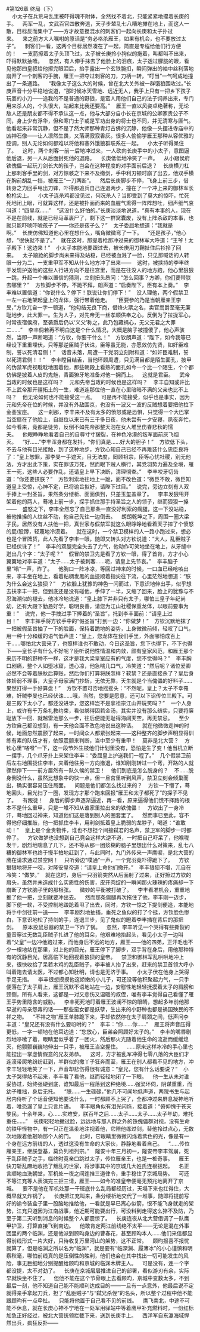#第126章 终局（下）<br />    小太子在兵荒马乱里被吓得魂不附体，全然找不着北，只能紧紧地攥着长庚的手。    两军一乱，文武百官四散奔逃，天子步辇乱七八糟地摊在地上，而这人一散，目标反而集中了——方才故意搅混水的刺客们一起向长庚和太子扑过来。    来之前方大人嘱咐的原话是“务必格杀雁王，如果有机会，也不要放过太子”。    刺客们一看，这两个目标居然凑在了一起，简直是专程给他们行方便的！    一支箭擦着太子头顶飞过，太子被长庚拎小狗似的拖着，叫都叫不出来，吓得默默抽噎。    忽然，有人伸手抹去了他脸上的泪痕，太子透过朦胧的眼，看见他那四皇叔给他擦完眼泪后，抬手露出一个玄铁腕扣，瞬间弹出的袖中丝利落地崩开了一个刺客的手腕，雁王一把夺过刺客的刀，刀柄一转，“叮当”一气呵成地撞出了一条通路。    “我像太子这么大的时候，曾在北大关外被一群饿狼围攻过。”长庚声音十分平稳地说道，“那时候冰天雪地、远近无人，我手上只有一把乡下孩子玩耍的小刀——追我的不是普通的野狼，是蛮人用他们自己的法子饲养出来，专门用来杀人的，个头很大，站起来比我还要高。”    雁王一直以风姿卓绝著称，无论敌人还是朋友都不得不承认这一点，他与大部分自小长在京城的公卿家贵公子不同，身上少有浮华，但和寒门士子或是军功出身的将士也不同，并无清寒与匪气。他看起来非常沉静，但不是了然大师那种青灯古佛的沉静，他像一头摆进寺庙中的凶神石像——让人凛然生畏，又落满寂寂香灰。很多人偷偷学雁王那种从容优雅的腔调，别人无论如何都难以将他和塞外饿狼群联系在一起。    小太子听得呆住了。    这时，两个刺客一前一后地冲过来，一人砍向长庚手中的小太子，意图逼他后退，另一人从后面封死他的退路。    长庚低低地冷笑了一声。    从小跟侯府铁傀儡一起玩刀剑长大的孩子，岂会在这种程度的对手面前后退？    长庚横刀杠上那刺客手里的剑，对方惊骇之下来不及撤剑，手中利刃顿时崩了出去，他双手横在胸前胡乱一挡，被雁王“一刀两断”。    然后长庚脚步不停，飞身上前三步，借转身之力回手甩出刀锋，吓得那追兵自己连退两步，撞在了一个冲上来的御林军长枪枪尖上。    小太子连杀鸡都没见过，何况杀人？当即受到了莫大的惊吓，忙死死地闭上眼，可就算这样，还是被扑面而来的血腥气熏得一阵阵想吐，细声细气哀叫道：“四皇叔……”    “这没什么好怕的。”长庚淡淡地说道，“真有本事的人，现在不是在前线，就是已经马革裹尸了，剩下这一群窝囊废，没有上阵杀敌的本事，也就只能吓唬吓唬孩子了——你还是孩子么？”    太子委屈地想道：“我就是啊。”    长庚仿佛知道他心里在想什么，嘴角微微弯了一下。    “还是孩子，”他心想，“很快就不是了。”    就在这时，那提着枪那冲过来的御林军大呼道：“王爷！太子殿下！这边来！”    小太子本能地要跟过去，被长庚用刀鞘扯住后衫拎了回来。    太子踉跄的脚步尚未来得及站稳，已经被血溅了一脸，只见那喊话的人转眼一分为二，一支重甲军不知从什么地方冲了出来——    这时，被挟持的李丰终于发现护送他的这些人行进方向不是往宫里，而是在往没人的地方跑，他心里狠狠一跳，升起一个难以置信的猜测，立刻扭头质问：“怎么回事？方卿，你们要带朕去哪里？”    方钦脚步不停，不跪不拜，朗声道：“启奏陛下，臣有本上奏。”    李丰难以置信道：“你说什么？停下！朕说让你们停下！”    没人理他，两个假禁卫一左一右地架起皇上的龙体，强行带着他走。    “臣要参的乃是当朝雁亲王李旻，”方钦兀自一字一顿道，“他勾结无良下商，借烽火票之名，卖官鬻爵至毫无廉耻地步，此大罪一。生为人子，对先帝无一丝孝顺供奉之心，反倒为了拉拢军心，时常夜宿侯府，至袭爵后仍以‘义父’称之，此乃包藏祸心，无父无君之大罪二……”    李丰倘若再不明白这是个什么情况，大概是脑子被撞傻了，他心声骇然，当即一声断喝道：“方钦，你要干什么！”    方钦朗声道：“陛下，如今我等已经设下重重埋伏，只等那逆臣贼子伏诛，臣等虽无能，亦愿效仿先贤，如奸臣难制，誓以死清君侧！”    话音未落，周遭一干党羽立刻附和道：“如奸臣难制，誓以死清君侧！！”    李丰瞠目结舌，当他环顾周遭，只见满目都是陌生面孔，披甲的伪禁军虎视耽耽地围着他，那些朝殿上看熟的面孔如今一个比一个陌生，个个都仿佛是披着人皮的鬼魅，青面獠牙地准备对他一拥而上。    这就是君臣。    武帝当政的时候也是这样吗？    元和先帝当政的时候也是这样吗？    李丰自知或许比不上武帝那开疆拓土的一生，难道连那位他一直在心里暗暗不满的父亲也比不上吗？    他无论如何也不能接受这一点。    可是再不能接受，似乎也是事实，因为元和先帝在位的时候，并没有外敌围京，也没有一波又一波的反贼想着要把他拉下金銮宝座。    这一刹那，李丰来不及有太多的愤怒或是恐惧，只觉得一个大巴掌当空扇在了他脸上，自继位以来已有三千多日夜，他未尝有一夕安寝，夙夜奔忙，如今看来，竟都是徒劳，反倒不如先帝那整天泡在女人堆里伤春悲秋的懦夫。    他眼睁睁地看着自己的自尊寸寸皲裂，在神色冷漠的叛军面前灰飞烟灭。    “好……”李丰浑身都在发抖，“你们真是……好大的胆子！”    方钦低下头，不去与他有目光接触，到了这种地步，方钦心知自己已经不再难装什么忠臣良将了：“皇上恕罪，那李旻一手遮天，目无法度，罔顾祖宗，臣等心忧社稷，别无他法，方才出此下策，实在罪该万死，然而眼下贼人横行，其党羽势力遍及全境，雁王一死，这些人必要作乱，还请皇上早下决断，清理彻查。”    李丰咬牙切齿道：“你还要挟朕？”    方钦利索地往地上一跪，面不改色道：“微臣不敢，微臣知道皇上受惊，心神不定，已将谕旨拟好，请陛下过目。”    说完，旁边立刻有人双手捧上一封圣旨，果然条分缕析、面面俱到，只差玉玺盖章了。    李丰发狠甩开架着他的两人，蓦地上前一步，探手抓住那手持圣旨之人的领子，继而狠狠一搡——    盛怒之下，李丰全然忘了自己那条一直没好利索的瘸腿，这一下没站稳，被他推搡的人纹丝不动，他自己先往一边倒去。    朗朗乾坤之下，周围一圈大梁子民，居然没有人扶他一把，真世家与假禁军就这么眼睁睁地看着天子摔了个愤怒的屁/股蹲，轻蔑地冷漠着。    就在这时，一个禁卫模样的人一路小跑过来，想必也是个冒牌货，此人先看了李丰一眼，随即又转头对方钦说道：“大人，乱臣贼子已经伏诛了！”    李丰的双腿完全失去了力气，他动作可笑地坐在地上，从牙缝中迸出几个字：“太子呢？”    假冒的禁卫先是看了方钦一眼，得了首肯，方才小心翼翼地对李丰道：“太子……太子被刺客……呃，请皇上先节哀。”    李丰脑子里“嗡”一声，炸了。    他胸口一阵冰凉，等回过神来的时候，一口血已经呛咳出来，李丰坐在地上，看着粘稠发黑的血迹顺着指尖往下流，心里茫然地想道：“朕为什么会这么狼狈？”    方钦脸上犹豫的神色一闪而过，下意识地伸出手，似乎想去扶李丰一把，但到底还是没有碰他，手伸了一半，又缩了回来，脸上的犹豫与不忍海潮似的褪去，他冰冷地说道：“皇上膝下并非只有太子，哪怕三皇子年纪尚幼，还有大殿下勤恳好学，聪明良善，请您为江山社稷保重龙体，以眼前要事为重！”    说完，他一手拽过手下捧着的“圣旨”，托到李丰面前：“请皇上过目！”    李丰挥手将方钦手中的“假圣旨”打到一边：“你做梦！”    方钦沉默地抹了一把被假圣旨抽了一下的脸面，保持着跪地的姿势，上身微微前倾，轻叹了口气，用一种十分和缓的语气低声道：“皇上，您龙体在我们手里，外面哪怕成百上千……哪怕北大营来了，也照样谁也不敢动，今日这圣旨，您下也得下，不下也得下——皇长子有什么不好呢？臣听说他性情温和内敛，颇有皇家风范，和雁王那个来历不明的野种不一样，这才是我大梁皇室应有的气度，您不觉得吗？”    李丰胸口剧痛，整个人如堕冰窟，透心凉，他急喘几口气，冷笑道：“然后呢？诸位爱卿必然不会等着朕秋后算账，然后你们打算将朕怎样？软禁？还是直接杀了？皇后身体娇弱不理事，大皇子母家满门抄斩，无依无靠，天生就是个当傀儡的好料子……果然打得一手好算盘！”    方钦不置可否地摇摇头：“不然呢，皇上？太子不幸罹难，奸贼李旻也已经伏诛……哦，当然，您要是愿意，还可以下诏传位三殿下。可是三殿下太小了，都还没进学，您这样岂不是拿祖宗江山开玩笑吗？”    一个人身上，或许有千万条礼教约束，看似绑得固若金汤，其实并没有那么结实，只要将廉耻放下一回、就越雷池那么一步，往后便能无耻得海阔天空，再无禁忌。    至少方钦自己都没想到，有一天他会面不改色地说出这种话。    就在他微微走神的时候，地面忽然震颤了起来，一时间众人都紧张起来——这种整齐的脚步声明显得训练有素的队伍才有，依照震颤来判断，当中至少有重甲！    莫非是北大营？    方钦心里“咯噔”一下，这一段节外生枝他们计划里没有，恐怕是生了变！他当机立断一摆手，几个爪牙扑上来架住李丰：“委屈皇上护送我们一程了。”    几个假禁卫前后左右地围拢住李丰，夹着他往另一方向撤退，谁知刚刚转过一个弯，开路的人就骤然停下——前方居然有一队久候的禁卫！    他们到底是怎么脱身的？    不……脱身倒没什么，虽然比想象中的快一点，但一旦宫里听到风声，禁卫立刻会倾巢而出，确实很容易压住局面。    问题是他们都怎么找过来的？    方钦一下懵了，蓦地回头，目光扫了一圈，发现方才那个跑来回报“雁王和太子都死了”的探子不见了。    有叛徒！    身后的脚步声逐渐逼近，再一看，原来逼得他们慌不择路的根本不是什么重甲，只是一堆不知从谁家里拉出来的铁傀儡！    方钦出了一身冷汗，蓦地回过神来，知道他们这是落到别人的圈套里了。    然而事已至此，容不得他仔细推敲，他一把抓住李丰，用利剑抵着皇上脆弱的龙脖子，喝道：“谁敢动！”    皇上是个金贵物件，谁也不想担个间接弑君的名声，禁卫军的脚步一时都停了。    方钦做梦也没想到自己竟会这样大逆不道，一时把自己吓呆了，他喉咙发干，剧烈地喘息了几下，还不等从那一团浆糊的脑子里想出什么对策来，乱七八糟的御林军也终于慢半拍地赶到了，与此同时，九门外传来一声鹰唳，是北大营的鹰在请求通过禁空网！    只听旁边“噗通”一声，一个党羽竟吓得跪下了。    方钦狠狠地将牙一咬，对隆安皇帝道：“请皇上命他们撤开。”    李丰狼狈不堪，兀自在冷笑：“做梦。”    就在这时，身后一只羽箭突然从后面射了过来，正好擦过方钦的肩头，虽然并未造成什么实质性的伤害，皮开肉绽的一瞬间那火辣辣的疼痛却一下崩断了方钦脑子里的那根弦。    微妙的平衡被打破了。    李丰看准机会，重重地推了他一把，立刻就要冲出去。    然而那条瘸腿再次拖住了他，李丰刚一迈步，脚下便一软，不受控制地踉跄着甩了出去，同时，方钦一惊之下提剑便追，本能地将手中剑往前一送——    李丰剧烈地抽搐，垂死之鱼似的打了个挺，方钦脸色惨白，下意识地松了持剑的手，连退三步，见了鬼似的瞪着李丰插在背后的那把剑。    原本投鼠忌器的禁卫一下炸了锅。    忽然，李丰听见一个哭得有些撕裂的童音穿过无数乱臣贼子扎进了他的耳朵，他艰难地抬起头，看见小太子一边叫着“父皇”一边冲他跑过来，而他身后不远的地方，雁王——他的四弟，正汗毛也不少一根地站在那里，对上他的目光，雁王停下了脚步，双手背在身后，用他那种特有的沉静目光，居高临下地回视着狼狈的皇帝。    禁卫和御林军乱哄哄地冲上来，很快收拾了呆若木鸡的乱臣贼子，李丰被人抬了出来，赶来的禁卫首领大呼小叫着跑去请太医，不过都心知肚明，请也是无济于事。    小太子伏在他身上哭得手足无措。    李丰很想摸摸他这娇嫩的小儿子，可还没等他积聚起力气，一只手便落在了太子肩上，雁王沉默不语地站在一边，安慰性地轻轻抚摸着太子的肩膀和颈侧，所有人看来，这都是一对又悲伤又温暖的叔侄，唯有李丰觉得自己看懂了雁王手势里隐含的威胁。    李丰死死地盯着雁王波澜不惊的眼睛，想起多年前他那早逝的母亲怨毒的话——那些蛮女都是妖孽，生出来的小野种也都是祸国殃民的不祥之物。    “不祥之物”雁王单膝跪下来，手却依然停在太子肩颈之间，低声问李丰道：“皇兄还有没有什么要吩咐的？”    李丰：“你……你……”    雁王将声音压得更低，一字一顿地在他耳边道：“您放心，臣弟会照顾好太子的。”    李丰的嘴唇剧烈地哆嗦了着，眼睛里似乎着了一团火，然后那火光随着他生命的流逝而缓缓熄灭，他颤颤巍巍地伸出一只手，被雁王当空握住。    ……原来这样冰冷的手心里也能捏出一掌虚情假意的兄友弟恭。    这时，方才被乱军冲得七零八落的大臣们才连滚带爬地纷纷赶到，羊群似的撒丫子狂奔而至，雁王在别人都看不见的地方，冲李丰轻轻地笑了一下，声音却悲伤得很有诚意：“皇兄，您有什么话要说？”    小太子哭得站不起来，李丰看了看他，继而轻轻地闭了一下眼。    他一生从未对谁妥协过，始终强硬到底，谁知最后一程落到这种绝境……强梁环伺，阴谋重重，而幼子稚拙，身后无托。    “朕……一生碌碌，”他几不可闻地低声道，两院书生与起居内侍听了个话音便知他要说什么，一时都顾不上哭了，全都冲过来屏息凝神地听着，唯恐漏了皇上只言片语。    李丰眼角似有泪光闪烁，接着道：“俯仰愧于苍天黎民，十余年来，心……实难安，朕百年之后……太子……太子……太子年幼，难托重任……”    长庚轻轻地撇过脸，远远地与那人群之外的铁傀儡群对视，没有生命的铁甲怪物中，有一只正在温柔地注视着他，它陪他练过剑，替他拎过点心，无数次地跟着他敲响那个人的门。    此时，它眼睛里微微闪烁着紫色的光，像是有一个身在远方前线的人，透过这没有生命的大家伙，静静地看着自己。    “……传位雁亲王，继朕登基，莫负列祖列宗。”    隆安十年三月初一，隆安帝李丰驾崩，死于乱臣贼子之手，临终时竟亲口跳过太子，传位雁亲王，也是一桩奇事。    雁王快刀斩乱麻地收拾了叛乱的世家，将涉事其中的京城几大姓氏连根拔起。    名正言顺地血洗朝堂，军机处一夜之间连推三道律令，重手稳住了京城局势。    可还不等江充等人表演完三拒三请，雁王——如今的准皇帝便毫无预兆地离开了京城。    要不是他在军机处那一干班底什么乱局都经历过，天塌下来也扛得住，大概早就又炸锅了。    长庚把江充叫来，条分缕析地交代了一堆事，随即将提前写好的谕令装盒子里一股脑地推给他，一看就是早已离心似箭，恨不能飞身就走的架势，江充只道因为江南战事，他近期可能要出行，可没料到走得这么猝不及防，乃至于第二天听到消息的时候整个人都震惊了。    长庚连夜从北大营借调了一队鹰甲护卫，打算直接飞到南边。    他敢肯定两江前线绝不太平——无论是混在外事团里的两个临渊，还是他派到顾昀身边的曹春花，甚至顾昀本人……他们来信都显得前线形式一片大好，只待收复万里河山的架势，这不正常。    顾昀报喜不报忧就算了，但是临渊之所以名为“临渊”，就是要有“临深渊、履薄冰”的小心谨慎和明察秋毫，哪怕前线真的是压倒性的胜利，他们也会在其中找出一切可能发生的风险，事无巨细地分别提醒给顾昀和京城的临渊木牌主人。    可是没有，连一个字都没提，太不对劲了。    长庚在京城层层推进自己的部署，看似游刃有余，实际早就快坐不住了。    但他不能在这个节骨眼上去看顾昀，京城中变数太多，不到最后一刻，他不知道自己能不能顺利达成目的——一旦有一点意外，他最后说不定就得亲手拿起刀兵，担了“乱臣贼子”与“弑兄杀侄”的名头，所以整个过程中他不能跟顾昀有一点牵扯。    只能将他置于自己看不见的前线。    鹰飞南北，中途不可能不休息，就在长庚心神不宁地在一处军用驿站中等着鹰甲补充燃料时，一份红标加急正好经过，被北大营统领拦截下来，送到长庚手上。    西洋军自东瀛海域悍然出兵，疯狂反扑——
